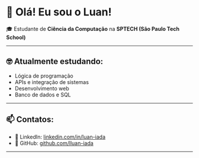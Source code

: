 # 👋 Olá! Eu sou o Luan!  

🎓 Estudante de **Ciência da Computação** na **SPTECH (São Paulo Tech School)**  

---

## 🤓 Atualmente estudando:
- Lógica de programação
- APIs e integração de sistemas
- Desenvolvimento web  
- Banco de dados e SQL

---

## 📫 Contatos: 
- 💼 LinkedIn: [linkedin.com/in/luan-iada](https://www.linkedin.com/in/luan-iada-do-nascimento/) 
- 🖤 GitHub: [github.com/lluan-iada](https://github.com/lluan-iada)  

---
